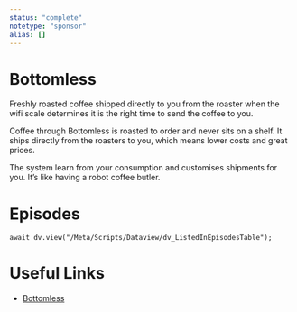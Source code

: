 ```yaml
---
status: "complete"
notetype: "sponsor"
alias: []
---
```

# Bottomless
Freshly roasted coffee shipped directly to you from the roaster when the wifi scale determines it is the right time to send the coffee to you.

Coffee through Bottomless is roasted to order and never sits on a shelf.  It ships directly from the roasters to you, which means lower costs and great prices.  

The system learn from your consumption and customises shipments for you. It’s like having a robot coffee butler.

# Episodes
```dataviewjs
await dv.view("/Meta/Scripts/Dataview/dv_ListedInEpisodesTable");
```
# Useful Links
- [Bottomless](https://app.bottomless.com/automators)